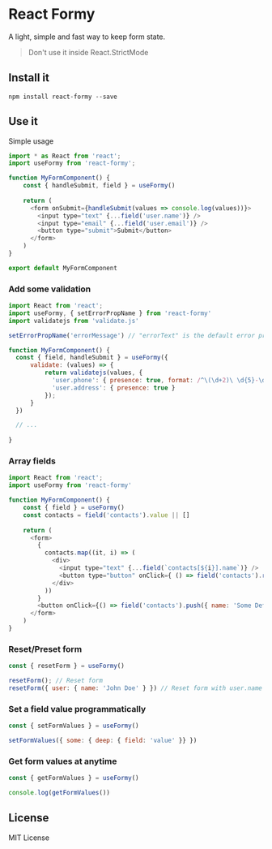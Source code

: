 # React Formy
A light, simple and fast way to keep form state.

> Don't use it inside React.StrictMode

## Install it
`npm install react-formy --save`

## Use it

Simple usage

```js
import * as React from 'react';
import useFormy from 'react-formy';

function MyFormComponent() {
    const { handleSubmit, field } = useFormy()
    
    return (
      <form onSubmit={handleSubmit(values => console.log(values))}>
        <input type="text" {...field('user.name')} />
        <input type="email" {...field('user.email')} />
        <button type="submit">Submit</button>
      </form>
    )
}

export default MyFormComponent
```

### Add some validation
```js
import React from 'react';
import useFormy, { setErrorPropName } from 'react-formy'
import validatejs from 'validate.js'

setErrorPropName('errorMessage') // "errorText" is the default error prop name

function MyFormComponent() {
  const { field, handleSubmit } = useFormy({
      validate: (values) => {
          return validatejs(values, {
            'user.phone': { presence: true, format: /^\(\d+2)\ \d{5}-\d{4}/ },
            'user.address': { presence: true }
          });
      } 
  })

  // ...
      
}
```

### Array fields
```js
import React from 'react';
import useFormy from 'react-formy'

function MyFormComponent() {
    const { field } = useFormy()
    const contacts = field('contacts').value || []
    
    return (
      <form>
        {
          contacts.map((it, i) => (
            <div>
              <input type="text" {...field(`contacts[${i}].name`)} />
              <button type="button" onClick={ () => field('contacts').remove(i) }>Remove</button>
            </div>
          )) 
        }
        <button onClick={() => field('contacts').push({ name: 'Some Default Value' })}>Add contact</button>
      </form>
    )
}
```

### Reset/Preset form
```js
const { resetForm } = useFormy()

resetForm(); // Reset form
resetForm({ user: { name: 'John Doe' } }) // Reset form with user.name preset value
```

### Set a field value programmatically
```js
const { setFormValues } = useFormy()

setFormValues({ some: { deep: { field: 'value' }} })
```

### Get form values at anytime
```js
const { getFormValues } = useFormy()

console.log(getFormValues())
```

## License
MIT License
